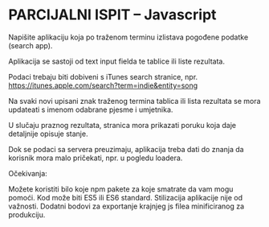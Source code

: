 # PARCIJALNI ISPIT – Javascript

Napišite aplikaciju koja po traženom terminu izlistava pogođene podatke (search app).

Aplikacija se sastoji od text input fielda te tablice ili liste rezultata.

Podaci trebaju biti dobiveni s iTunes search stranice, npr. https://itunes.apple.com/search?term=indie&entity=song

Na svaki novi upisani znak traženog termina tablica ili lista rezultata se mora updateati s imenom odabrane pjesme i umjetnika.

U slučaju praznog rezultata, stranica mora prikazati poruku koja daje detaljnije opisuje stanje.

Dok se podaci sa servera preuzimaju, aplikacija treba dati do znanja da korisnik mora malo pričekati, npr. u pogledu loadera.

Očekivanja:

Možete koristiti bilo koje npm pakete za koje smatrate da vam mogu pomoći.
Kod može biti ES5 ili ES6 standard.
Stilizacija aplikacije nije od važnosti.
Dodatni bodovi za exportanje krajnjeg js filea minificiranog za produkciju.